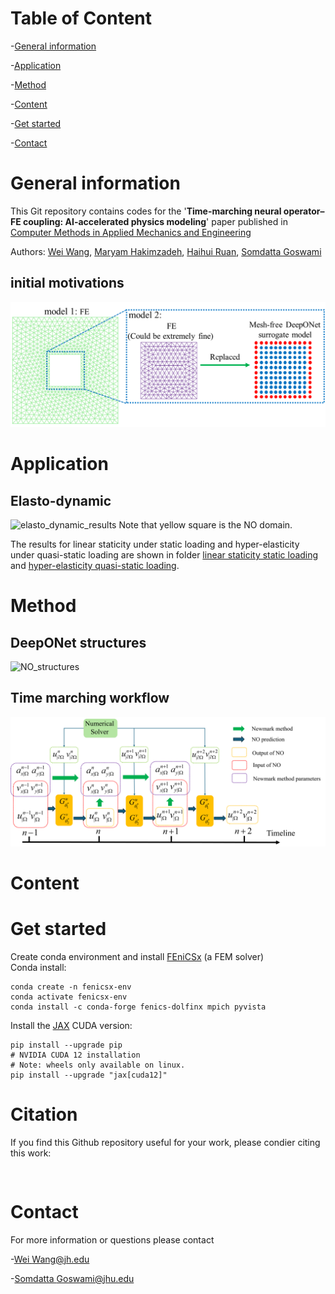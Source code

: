 # Table of Content 
-[General information](#general-information)

-[Application](#application)

-[Method](#Method)

-[Content](#Content)

-[Get started](#Get-started)

-[Contact](#contact)

# General information
This Git repository contains codes for the '**Time-marching neural operator–FE coupling: AI-accelerated physics modeling**' paper published in [Computer Methods in Applied Mechanics and Engineering](https://doi.org/10.1016/j.cma.2025.118319)

Authors: [Wei Wang](https://scholar.google.com/citations?user=t1RXEkgAAAAJ&hl=zh-CN), [Maryam Hakimzadeh](https://scholar.google.com/citations?user=kff1AN0AAAAJ&hl=en), [Haihui Ruan](https://scholar.google.com/citations?user=TXDuvWMAAAAJ&hl=zh-CN), [Somdatta Goswami](https://scholar.google.com/citations?user=GaKrpSkAAAAJ&hl=en&oi=sra)
## initial motivations 
![schematic_DD](https://github.com/Centrum-IntelliPhysics/Time-Marching-Neural-Operator-FE-Coupling/blob/main/Readme_figures/Schematic_domain_decomposition.png)
# Application 
## Elasto-dynamic 
![elasto_dynamic_results](https://github.com/Centrum-IntelliPhysics/Time-Marching-Neural-Operator-FE-Coupling/blob/main/Elasto-dynamic/Elasto_dynamic_GIF.gif)
Note that yellow square is the NO domain.

The results for linear staticity under static loading and hyper-elasticity under quasi-static loading are shown in folder [linear staticity static loading
](https://github.com/Centrum-IntelliPhysics/Time-Marching-Neural-Operator-FE-Coupling/tree/main/Linear%20Elasticity%20Static%20loading) and [hyper-elasticity quasi-static loading](https://github.com/Centrum-IntelliPhysics/Time-Marching-Neural-Operator-FE-Coupling/tree/main/Hyper-elasticity%20quasi-static%20loading).

# Method
## DeepONet structures 
![NO_structures](https://github.com/Centrum-IntelliPhysics/Time-Marching-Neural-Operator-FE-Coupling/blob/main/Readme_figures/NO_structure.png)
## Time marching workflow
![time-marching workflow](https://github.com/Centrum-IntelliPhysics/Time-Marching-Neural-Operator-FE-Coupling/blob/main/Readme_figures/time-marching_workflow.png)

# Content 

# Get started  
Create conda environment and install [FEniCSx](https://fenicsproject.org/download/) (a FEM solver)   
Conda install:
<pre><code>conda create -n fenicsx-env
conda activate fenicsx-env
conda install -c conda-forge fenics-dolfinx mpich pyvista
</code></pre>

Install the [JAX](https://docs.jax.dev/en/latest/installation.html)
CUDA version:
<pre><code>pip install --upgrade pip
# NVIDIA CUDA 12 installation
# Note: wheels only available on linux.
pip install --upgrade "jax[cuda12]"
</code></pre>  



# Citation 
If you find this Github repository useful for your work, please condier citing this work:
<pre><code>
</code></pre> 
# Contact 
For more information or questions please contact 

-[Wei Wang@jh.edu](mailto:wwang198@jh.edu)

-[Somdatta Goswami@jhu.edu](mailto:somdatta@jhu.edu)






